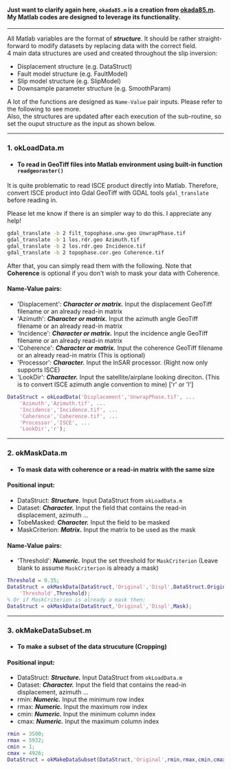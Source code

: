 #### Just want to clarify again here, `okada85.m` is a creation from [okada85.m](https://github.com/IPGP/deformation-lib/tree/master/okada). My Matlab codes are designed to leverage its functionality.  

---
All Matlab variables are the format of ***structure***. It should be rather straight-forward to modify datasets by replacing data with the correct field.  
4 main data structures are used and created throughout the slip inversion:  
* Displacement structure (e.g. DataStruct)
* Fault model structure (e.g. FaultModel)
* Slip model structure (e.g. SlipModel)
* Downsample parameter structure (e.g. SmoothParam)
  
A lot of the functions are designed as `Name-Value` pair inputs. Please refer to the following to see more.  
Also, the structures are updated after each execution of the sub-routine, so set the ouput structure as the input as shown below.  

---
 ### 1. okLoadData.m  
 * #### To read in GeoTiff files into Matlab environment using built-in function `readgeoraster()`

It is quite problematic to read ISCE product directly into Matlab. Therefore, convert ISCE product into Gdal GeoTiff with GDAL tools `gdal_translate` before reading in.  
  
Please let me know if there is an simpler way to do this. I appreciate any help!
```bash
gdal_translate -b 2 filt_topophase.unw.geo UnwrapPhase.tif
gdal_translate -b 1 los.rdr.geo Azimuth.tif
gdal_translate -b 2 los.rdr.geo Incidence.tif
gdal_translate -b 2 topophase.cor.geo Coherence.tif
```
After that, you can simply read them with the following. Note that **Coherence** is optional if you don't wish to mask your data with Coherence.  
#### Name-Value pairs:  
* 'Displacement': ***Character or matrix.*** Input the displacement GeoTiff filename or an already read-in matrix
* 'Azimuth': ***Character or matrix.*** Input the azimuth angle GeoTiff filename or an already read-in matrix
* 'Incidence': ***Character or matrix.*** Input the incidence angle GeoTiff filename or an already read-in matrix
* 'Coherence': ***Character or matrix.*** Input the coherence GeoTiff filename or an already read-in matrix (This is optional)
* 'Processor': ***Character.*** Input the InSAR processor. (Right now only supports ISCE)
* 'LookDir': ***Character.*** Input the satellite/airplane looking direciton. (This is to convert ISCE azimuth angle convention to mine) ['r' or 'l']
```matlab
DataStruct = okLoadData('Displacement','UnwrapPhase.tif', ...
    'Azimuth','Azimuth.tif', ...
    'Incidence','Incidence.tif', ...
    'Coherence','Coherence.tif', ...
    'Processor','ISCE', ...
    'LookDir','r');
```
---

### 2. okMaskData.m
* #### To mask data with coherence or a read-in matrix with the same size  
#### Positional input:  
* DataStruct: ***Structure.*** Input DataStruct from `okLoadData.m`
* Dataset: ***Character.*** Input the field that contains the read-in displacement, azimuth ...
* TobeMasked: ***Character.*** Input the field to be masked
* MaskCriterion: ***Matrix.*** Input the matrix to be used as the mask  
#### Name-Value pairs:
* 'Threshold': ***Numeric.*** Input the set threshold for `MaskCriterion` (Leave blank to assume `MaskCriterion` is already a mask)  
```matlab
Threshold = 0.35;
DataStruct = okMaskData(DataStruct,'Original','Displ',DataStruct.Original.Coherence, ...
    'Threshold',Threshold);
% Or if MaskCriterion is already a mask then:
DataStruct = okMaskData(DataStruct,'Original','Displ',Mask);
```
---

### 3. okMakeDataSubset.m
* #### To make a subset of the data strucuture (Cropping)  
#### Positional input:  
* DataStruct: ***Structure.*** Input DataStruct from `okLoadData.m`
* Dataset: ***Character.*** Input the field that contains the read-in displacement, azimuth ...
* rmin: ***Numeric.*** Input the minimum row index
* rmax: ***Numeric.*** Input the maximum row index
* cmin: ***Numeric.*** Input the minimum column index
* cmax: ***Numeric.*** Input the maximum column index
```matlab
rmin = 3500;
rmax = 5932;
cmin = 1;
cmax = 4926;
DataStruct = okMakeDataSubset(DataStruct,'Original',rmin,rmax,cmin,cmax);
```


